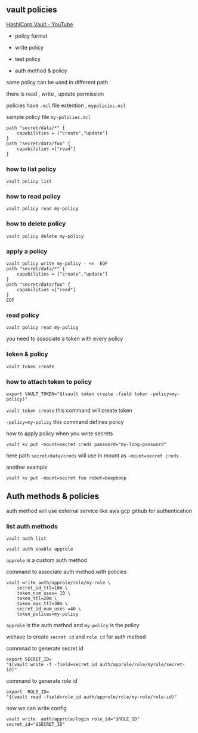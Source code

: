 ## vault policies

[HashiCorp Vault - YouTube](https://www.youtube.com/playlist?list=PL7iMyoQPMtAP7XeXabzWnNKGkCex1C_3C)

- policy format 

- write policy 

- test policy

- auth method & policy

same policy can be used in different path 

there is  read , write , update  permission 

policies have `.ncl` file extention , `mypolicies.ncl`

sample policy file `my-policies.ncl`

```
path "secret/data/*" {
    capabilities = ["create","update"]
}
path "secret/data/foo" {
    capabilities =["read"]
}
```

### how to list policy

```
vault policy list
```

### how to read policy

```
vault policy read my-policy    
```

### how to delete policy

```
vault policy delete my-policy 
```

### apply a  policy

```
vault policy write my-policy - <<  EOF
path "secret/data/*" {
    capabilities = ["create","update"]
}
path "secret/data/foo" {
    capabilities =["read"]
}
EOF
```

### read policy

```
vault policy read my-policy
```

you need to associate a token with every policy 

### token & policy

```
vault token create 
```

### how to attach token to policy

```
export VAULT_TOKEN="$(vault token create -field token -policy=my-policy)"
```

`vault token create` this command will create token 

`-policy=my-policy`  this command defines policy

how to apply policy when you write secrets

```
vault kv put -mount=secret creds password="my-long-password"
```

here path `secret/data/creds`  wiil use in mount as `-mount=secret creds`

another example 

```
vault kv put -mount=secret foo robot=beepboop
```

## Auth methods & policies

auth method will use external service like aws gcp github for authentication 

### list auth methods

```
vault auth list
```

```
vault auth enable approle
```

`approle` is a custom auth method

command to associate auth method with policies 

```
vault write auth/approle/role/my-role \
    secret_id_ttl=10m \
    token_num_uses= 10 \
    token_ttl=20m \
    token_max_ttl=30m \
    secret_id_num_uses =40 \
    token_polices=my-policy
```

`approle` is the auth method and `my-policy` is the policy

wehave to create `secret id` and `role id` for auth method

commnad to generate secret id 

```
export SECRET_ID=
"$(vault write -f -field=secret_id auth/approle/role/myrole/secret-id)"
```

command to generate role id 

```
export  ROLE_ID=
"$(vault read -field=role_id auth/approle/role/my-role/role-id)"
```

now we can write config 

```
vault write  auth/approle/login role_id="$ROLE_ID" secret_id="$SECRET_ID"
```
